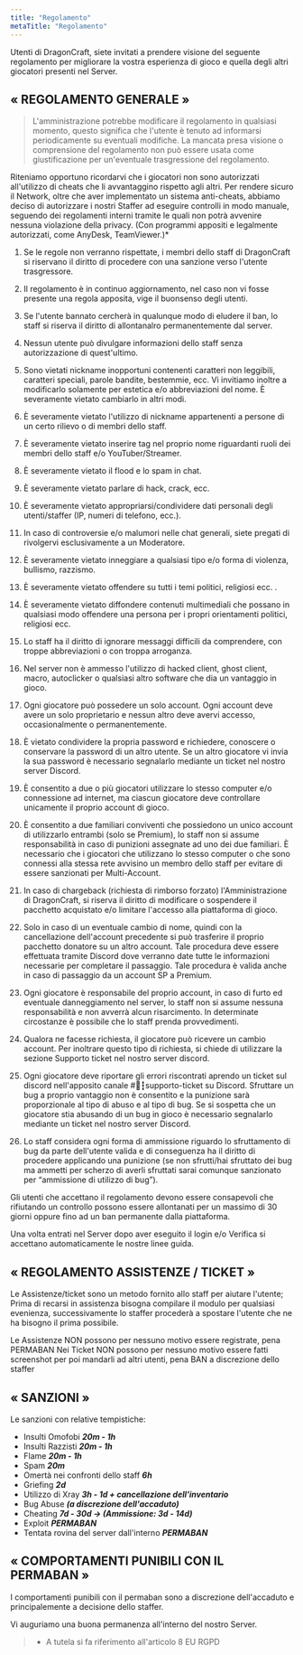 ```yaml
---
title: "Regolamento"
metaTitle: "Regolamento"
---
```

Utenti di DragonCraft, siete invitati a prendere visione del seguente regolamento per migliorare la vostra esperienza di gioco e quella degli altri giocatori presenti nel Server.

## « REGOLAMENTO GENERALE »

> L'amministrazione potrebbe modificare il regolamento in qualsiasi momento, questo significa che l'utente è tenuto ad informarsi periodicamente su eventuali modifiche. La mancata presa visione o comprensione del regolamento non può essere usata come giustificazione per un'eventuale trasgressione del regolamento.

Riteniamo opportuno ricordarvi che i giocatori non sono autorizzati all'utilizzo di cheats che li avvantaggino rispetto agli altri. Per rendere sicuro il Network, oltre che aver implementato un sistema anti-cheats, abbiamo deciso di autorizzare i nostri Staffer ad eseguire controlli in modo manuale, seguendo dei regolamenti interni tramite le quali non potrà avvenire nessuna violazione della privacy. (Con programmi appositi e legalmente autorizzati, come AnyDesk, TeamViewer.)*

1) Se le regole non verranno rispettate, i membri dello staff di DragonCraft si riservano il diritto di procedere con una sanzione verso l'utente trasgressore.

2) Il regolamento è in continuo aggiornamento, nel caso non vi fosse presente una regola apposita, vige il buonsenso degli utenti.

3) Se l'utente bannato cercherà in qualunque modo di eludere il ban, lo staff si riserva il diritto di allontanalro permanentemente dal server.

4) Nessun utente può divulgare informazioni dello staff senza autorizzazione di quest'ultimo.

5) Sono vietati nickname inopportuni contenenti caratteri non leggibili, caratteri speciali, parole bandite, bestemmie, ecc. Vi invitiamo inoltre a modificarlo solamente per estetica e/o abbreviazioni del nome. È severamente vietato cambiarlo in altri modi.

6) È severamente vietato l'utilizzo di nickname appartenenti a persone di un certo rilievo o di membri dello staff.

7) È severamente vietato inserire tag nel proprio nome riguardanti ruoli dei membri dello staff e/o YouTuber/Streamer.

8) È severamente vietato il flood e lo spam in chat.

9) È severamente vietato parlare di hack, crack, ecc.

10) È severamente vietato appropriarsi/condividere dati personali degli utenti/staffer (IP, numeri di telefono, ecc.).

11) In caso di controversie e/o malumori nelle chat generali, siete pregati di rivolgervi esclusivamente a un Moderatore.

12) È severamente vietato inneggiare a qualsiasi tipo e/o forma di violenza, bullismo, razzismo.

13) È severamente vietato offendere su tutti i temi politici, religiosi ecc. .

14) È severamente vietato diffondere contenuti multimediali che possano in qualsiasi modo offendere una persona per i propri orientamenti politici, religiosi ecc.

15) Lo staff ha il diritto di ignorare messaggi difficili da comprendere, con troppe abbreviazioni o con troppa arroganza.

16) Nel server non è ammesso l'utilizzo di hacked client, ghost client, macro, autoclicker o qualsiasi altro software che dia un vantaggio in gioco.

17) Ogni giocatore può possedere un solo account. Ogni account deve avere un solo proprietario e nessun altro deve avervi accesso, occasionalmente o permanentemente.

18) È vietato condividere la propria password e richiedere, conoscere o conservare la password di un altro utente. Se un altro giocatore vi invia la sua password è necessario segnalarlo mediante un ticket nel nostro server Discord.

19) È consentito a due o più giocatori utilizzare lo stesso computer e/o connessione ad internet, ma ciascun giocatore deve controllare unicamente il proprio account di gioco.

20) È consentito a due familiari conviventi che possiedono un unico account di utilizzarlo entrambi (solo se Premium), lo staff non si assume responsabilità in caso di punizioni assegnate ad uno dei due familiari. È necessario che i giocatori che utilizzano lo stesso computer o che sono connessi alla stessa rete avvisino un membro dello staff per evitare di essere sanzionati per Multi-Account.

21) In caso di chargeback (richiesta di rimborso forzato) l'Amministrazione di DragonCraft, si riserva il diritto di modificare o sospendere il pacchetto acquistato e/o limitare l'accesso alla piattaforma di gioco.

22) Solo in caso di un eventuale cambio di nome, quindi con la cancellazione dell'account precedente si può trasferire il proprio pacchetto donatore su un altro account. Tale procedura deve essere effettuata tramite Discord dove verranno date tutte le informazioni necessarie per completare il passaggio. Tale procedura è valida anche in caso di passaggio da un account SP a Premium.

23) Ogni giocatore è responsabile del proprio account, in caso di furto ed eventuale danneggiamento nel server, lo staff non si assume nessuna responsabilità e non avverrà alcun risarcimento. In determinate circostanze è possibile che lo staff prenda provvedimenti.

24) Qualora ne facesse richiesta, il giocatore può ricevere un cambio account. Per inoltrare questo tipo di richiesta, si chiede di utilizzare la sezione Supporto ticket nel nostro server discord.

25) Ogni giocatore deve riportare gli errori riscontrati aprendo un ticket sul discord nell'apposito canale #📩┇supporto-ticket su Discord. Sfruttare un bug a proprio vantaggio non è consentito e la punizione sarà proporzionale al tipo di abuso e al tipo di bug. Se si sospetta che un giocatore stia abusando di un bug in gioco è necessario segnalarlo mediante un ticket nel nostro server Discord.

26) Lo staff considera ogni forma di ammissione riguardo lo sfruttamento di bug da parte dell'utente valida e di conseguenza ha il diritto di procedere applicando una punizione (se non sfrutti/hai sfruttato dei bug ma ammetti per scherzo di averli sfruttati sarai comunque sanzionato per “ammissione di utilizzo di bug”).


Gli utenti che accettano il regolamento devono essere consapevoli che rifiutando un controllo possono essere allontanati per un massimo di 30 giorni oppure fino ad un ban permanente dalla piattaforma.

Una volta entrati nel Server dopo aver eseguito il login e/o Verifica si accettano automaticamente le nostre linee guida.

## « REGOLAMENTO ASSISTENZE / TICKET »

Le Assistenze/ticket sono un metodo fornito allo staff per aiutare l'utente; Prima di recarsi in assistenza bisogna compilare il modulo per qualsiasi evenienza, successivamente lo staffer procederà a spostare l'utente che ne ha bisogno il prima possibile.

Le Assistenze NON possono per nessuno motivo essere registrate, pena PERMABAN
Nei Ticket NON possono per nessuno motivo essere fatti screenshot per poi mandarli ad altri utenti, pena BAN a discrezione dello staffer

## « SANZIONI »

Le sanzioni con relative tempistiche:
  - Insulti Omofobi ***20m - 1h***
  - Insulti Razzisti                                                 ***20m - 1h***
  - Flame                                                                ***20m - 1h***
  - Spam                                                                 ***20m***
  - Omertà nei confronti dello staff                  ***6h***
  - Griefing                                                             ***2d***
  - Utilizzo di Xray                                                ***3h - 1d + cancellazione dell'inventario***
  - Bug Abuse                                                             ***(a discrezione dell'accaduto)***
  - Cheating                                                           ***7d - 30d   -> (Ammissione: 3d - 14d)***
  - Exploit                                                               ***PERMABAN***
  - Tentata rovina del server dall'interno         ***PERMABAN***

## « COMPORTAMENTI PUNIBILI CON IL PERMABAN »

I comportamenti punibili con il permaban sono a discrezione dell'accaduto e principalemente a decisione dello staffer.

Vi auguriamo una buona permanenza all'interno del nostro Server.

> * A tutela si fa riferimento all'articolo 8 EU RGPD

